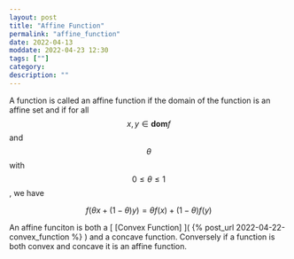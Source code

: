 ```yaml
---
layout: post
title: "Affine Function"
permalink: "affine_function"
date: 2022-04-13
moddate: 2022-04-23 12:30
tags: [""]
category:
description: ""
---
```


A function is called an affine function if the domain of the function is an
affine set and if for all $$x,y \in \boldsymbol{dom} f$$ and $$\theta$$ with $$0 \leq \theta \leq
1$$, we have 

$$ f(\theta x + (1-\theta) y) = \theta f(x) + (1-\theta) f(y)$$

An affine funciton is both a [ [Convex Function] ]( {% post_url
2022-04-22-convex_function %} ) and a concave function. Conversely if a function
is both convex and concave it is an affine function.
